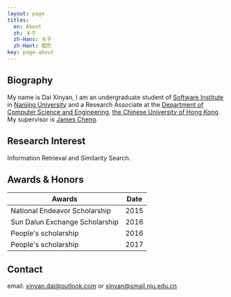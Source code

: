 ```yaml
---
layout: page
titles:
  en: About
  zh: 关于
  zh-Hans: 关于
  zh-Hant: 關於
key: page-about
---
```


## Biography
My name is Dai Xinyan, I am an undergraduate student of [Software Institute](http://software.nju.edu.cn/) in [Nanjing University](https://www.nju.edu.cn/EN/)  and a Research Associate at the [Department of Computer Science and Engineering](http://www.cse.cuhk.edu.hk), [the Chinese University of Hong Kong](http://www.cuhk.edu.hk). My supervisor is [James Cheng](http://www.cse.cuhk.edu.hk/~jcheng).
## Research Interest
Information Retrieval and Similarity Search.
## Awards & Honors
| Awards | Date |
| - | :-: | 
| National Endeavor Scholarship | 2015 |
| Sun Dalun Exchange Scholarship | 2016 |
| People's scholarship | 2016 |
| People's scholarship | 2017 |
## Contact
email: xinyan.dai@outlook.com or xinyan@smail.nju.edu.cn